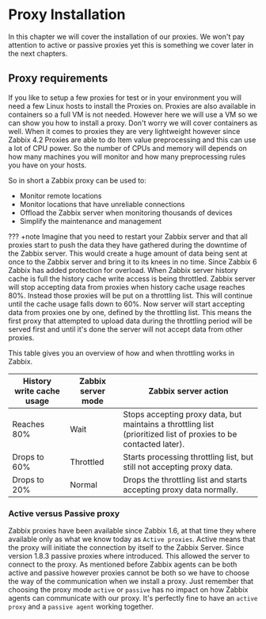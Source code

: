 # Proxy Installation

In this chapter we will cover the installation of our proxies. We won't pay
attention to active or passive proxies yet this is something we cover later
in the next chapters.

## Proxy requirements
If you like to setup a few proxies for test or in your environment you will need
a few Linux hosts to install the Proxies on. Proxies are also available in containers
so a full VM is not needed. However here we will use a VM so we can show you how to
install a proxy. Don't worry we will cover containers as well. When it comes to
proxies they are very lightweight however since Zabbix 4.2 Proxies are able to
do Item value preprocessing and this can use a lot of CPU power. So the number
of CPUs and memory will depends on how many machines you will monitor and how many
preprocessing rules you have on your hosts.

So in short a Zabbix proxy can be used to:

- Monitor remote locations
- Monitor locations that have unreliable connections
- Offload the Zabbix server when monitoring thousands of devices
- Simplify the maintenance and management


??? +note
    Imagine that you need to restart your Zabbix server and that all proxies start
    to push the data they have gathered during the downtime of the Zabbix server.
    This would create a huge amount of data being sent at once to the Zabbix server
    and bring it to its knees in no time. Since Zabbix 6 Zabbix has added protection
    for overload. When Zabbix server history cache is full the history cache write
    access is being throttled. Zabbix server will stop accepting data from proxies
    when history cache usage reaches 80%. Instead those proxies will be put on a
    throttling list. This will continue until the cache usage falls down to 60%.
    Now server will start accepting data from proxies one by one, defined by the
    throttling list. This means the first proxy that attempted to upload data during
    the throttling period will be served first and until it's done the server will
    not accept data from other proxies.

This table gives you an overview of how and when throttling works in Zabbix.

|History write cache usage 	| Zabbix server mode	| Zabbix server action 	|
|----                       |----                 |----                   |
|Reaches 80%                |Wait                 |Stops accepting proxy data, but maintains a throttling list (prioritized list of proxies to be contacted later).|
|Drops to 60%               |Throttled            |Starts processing throttling list, but still not accepting proxy data.	|
|Drops to 20%	              |Normal               |Drops the throttling list and starts accepting proxy data normally.|


### Active versus Passive proxy

Zabbix proxies have been available since Zabbix 1.6, at that time they where available
only as what we know today as `Active proxies`. Active means that the proxy will
initiate the connection by itself to the Zabbix Server. Since version 1.8.3 passive
proxies where introduced. This allowed the server to connect to the proxy. As mentioned
before Zabbix agents can be both active and passive however proxies cannot be both
so we have to choose the way of the communication when we install a proxy. Just
remember that choosing the proxy mode `active` or `passive` has no impact on how
Zabbix agents can communicate with our proxy. It's perfectly fine to have an `active proxy`
and a `passive agent` working together.
